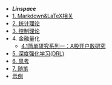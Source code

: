 - ***Linspace***
- [1. Markdown&LaTeX相关](markdown/markdown)
- [2. 统计理论](statitic/statistic)
- [3. 控制理论](control/control)
- 4\. 金融量化
   * [4.1简单研究系列一：A股开户数研究](quant/account)
- [5. 深度强化学习(DRL)](DRL/DRL)
- [6. 思考](thought/thought)
- [7. 随笔](record/record)
- [示例](chapter1/chapter1)